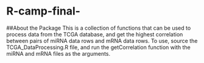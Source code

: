# R-camp-final-
##About the Package
This is a collection of functions that can be used to process data from the TCGA database, and get the highest correlation between pairs of miRNA data rows and mRNA data rows. To use, source the TCGA_DataProcessing.R file, and run the getCorrelation function with the miRNA and mRNA files as the arguments.
